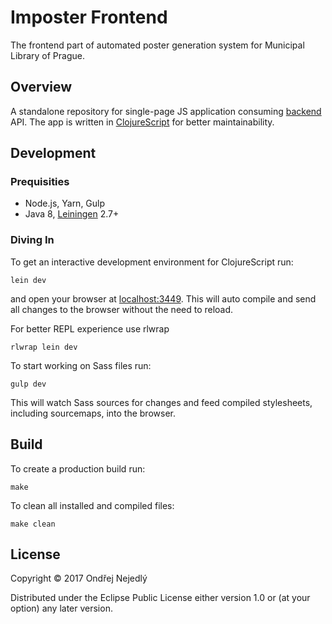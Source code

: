# Imposter Frontend

The frontend part of automated poster generation system for 
Municipal Library of Prague.

## Overview

A standalone repository for single-page JS application consuming 
[backend](FIXME:url) API. The app is written in 
[ClojureScript](https://clojurescript.org/) for better maintainability.

## Development

### Prequisities

* Node.js, Yarn, Gulp 
* Java 8, [Leiningen](https://leiningen.org/) 2.7+

### Diving In

To get an interactive development environment for ClojureScript run:

    lein dev

and open your browser at [localhost:3449](http://localhost:3449/).
This will auto compile and send all changes to the browser without the
need to reload. 

For better REPL experience use rlwrap
    
    rlwrap lein dev

To start working on Sass files run:

    gulp dev

This will watch Sass sources for changes and feed compiled stylesheets, 
including sourcemaps, into the browser.

## Build

To create a production build run:

    make

To clean all installed and compiled files:

    make clean

## License

Copyright © 2017 Ondřej Nejedlý

Distributed under the Eclipse Public License either version 1.0 or 
(at your option) any later version.
